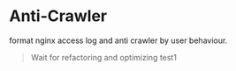 # Anti-Crawler
format nginx access log and anti crawler by user behaviour.
> Wait for refactoring and optimizing
> test1
